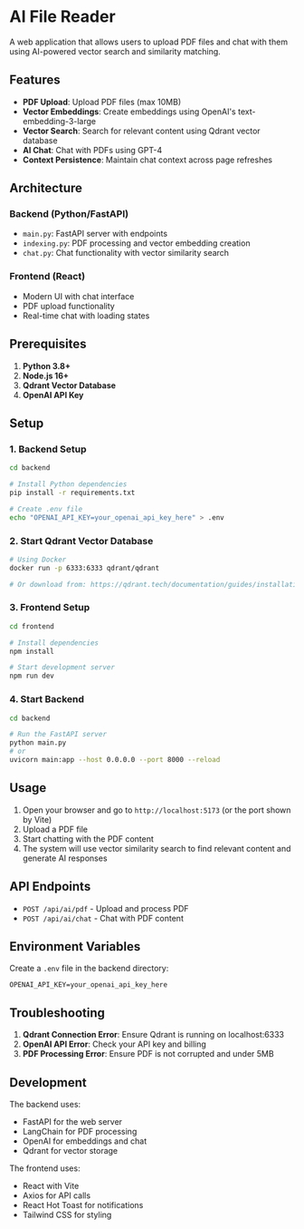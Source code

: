 # AI File Reader

A web application that allows users to upload PDF files and chat with them using AI-powered vector search and similarity matching.

## Features

- **PDF Upload**: Upload PDF files (max 10MB)
- **Vector Embeddings**: Create embeddings using OpenAI's text-embedding-3-large
- **Vector Search**: Search for relevant content using Qdrant vector database
- **AI Chat**: Chat with PDFs using GPT-4
- **Context Persistence**: Maintain chat context across page refreshes

## Architecture

### Backend (Python/FastAPI)
- `main.py`: FastAPI server with endpoints
- `indexing.py`: PDF processing and vector embedding creation
- `chat.py`: Chat functionality with vector similarity search

### Frontend (React)
- Modern UI with chat interface
- PDF upload functionality
- Real-time chat with loading states

## Prerequisites

1. **Python 3.8+**
2. **Node.js 16+**
3. **Qdrant Vector Database**
4. **OpenAI API Key**

## Setup

### 1. Backend Setup

```bash
cd backend

# Install Python dependencies
pip install -r requirements.txt

# Create .env file
echo "OPENAI_API_KEY=your_openai_api_key_here" > .env
```

### 2. Start Qdrant Vector Database

```bash
# Using Docker
docker run -p 6333:6333 qdrant/qdrant

# Or download from: https://qdrant.tech/documentation/guides/installation/
```

### 3. Frontend Setup

```bash
cd frontend

# Install dependencies
npm install

# Start development server
npm run dev
```

### 4. Start Backend

```bash
cd backend

# Run the FastAPI server
python main.py
# or
uvicorn main:app --host 0.0.0.0 --port 8000 --reload
```

## Usage

1. Open your browser and go to `http://localhost:5173` (or the port shown by Vite)
2. Upload a PDF file
3. Start chatting with the PDF content
4. The system will use vector similarity search to find relevant content and generate AI responses

## API Endpoints

- `POST /api/ai/pdf` - Upload and process PDF
- `POST /api/ai/chat` - Chat with PDF content

## Environment Variables

Create a `.env` file in the backend directory:

```env
OPENAI_API_KEY=your_openai_api_key_here
```

## Troubleshooting

1. **Qdrant Connection Error**: Ensure Qdrant is running on localhost:6333
2. **OpenAI API Error**: Check your API key and billing
3. **PDF Processing Error**: Ensure PDF is not corrupted and under 5MB

## Development

The backend uses:
- FastAPI for the web server
- LangChain for PDF processing
- OpenAI for embeddings and chat
- Qdrant for vector storage

The frontend uses:
- React with Vite
- Axios for API calls
- React Hot Toast for notifications
- Tailwind CSS for styling 
